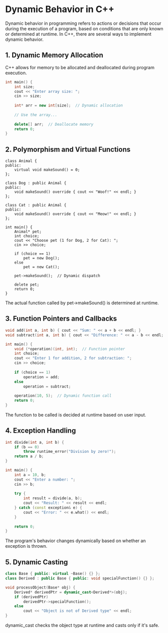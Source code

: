 # Dynamic Behavior in C++

Dynamic behavior in programming refers to actions or decisions that occur during the execution of a program, based on conditions that are only known or determined at runtime. In C++, there are several ways to implement dynamic behavior.

## 1. Dynamic Memory Allocation

C++ allows for memory to be allocated and deallocated during program execution.

```cpp
int main() {
    int size;
    cout << "Enter array size: ";
    cin >> size;
    
    int* arr = new int[size];  // Dynamic allocation
    
    // Use the array...
    
    delete[] arr;  // Deallocate memory
    return 0;
}
```

## 2. Polymorphism and Virtual Functions

```cp
class Animal {
public:
    virtual void makeSound() = 0;
};

class Dog : public Animal {
public:
    void makeSound() override { cout << "Woof!" << endl; }
};

class Cat : public Animal {
public:
    void makeSound() override { cout << "Meow!" << endl; }
};

int main() {
    Animal* pet;
    int choice;
    cout << "Choose pet (1 for Dog, 2 for Cat): ";
    cin >> choice;
    
    if (choice == 1)
        pet = new Dog();
    else
        pet = new Cat();
    
    pet->makeSound();  // Dynamic dispatch
    
    delete pet;
    return 0;
}
```

The actual function called by pet->makeSound() is determined at runtime.

## 3. Function Pointers and Callbacks

```cpp
void add(int a, int b) { cout << "Sum: " << a + b << endl; }
void subtract(int a, int b) { cout << "Difference: " << a - b << endl; }

int main() {
    void (*operation)(int, int);  // Function pointer
    int choice;
    cout << "Enter 1 for addition, 2 for subtraction: ";
    cin >> choice;
    
    if (choice == 1)
        operation = add;
    else
        operation = subtract;
    
    operation(10, 5);  // Dynamic function call
    return 0;
}
```
The function to be called is decided at runtime based on user input.

## 4. Exception Handling
```cpp
int divide(int a, int b) {
    if (b == 0)
        throw runtime_error("Division by zero!");
    return a / b;
}

int main() {
    int a = 10, b;
    cout << "Enter a number: ";
    cin >> b;
    
    try {
        int result = divide(a, b);
        cout << "Result: " << result << endl;
    } catch (const exception& e) {
        cout << "Error: " << e.what() << endl;
    }
    
    return 0;
}
```
The program's behavior changes dynamically based on whether an exception is thrown.

## 5. Dynamic Casting
```cpp
class Base { public: virtual ~Base() {} };
class Derived : public Base { public: void specialFunction() {} };

void processObject(Base* obj) {
    Derived* derivedPtr = dynamic_cast<Derived*>(obj);
    if (derivedPtr)
        derivedPtr->specialFunction();
    else
        cout << "Object is not of Derived type" << endl;
}
```

dynamic_cast checks the object type at runtime and casts only if it's safe.
